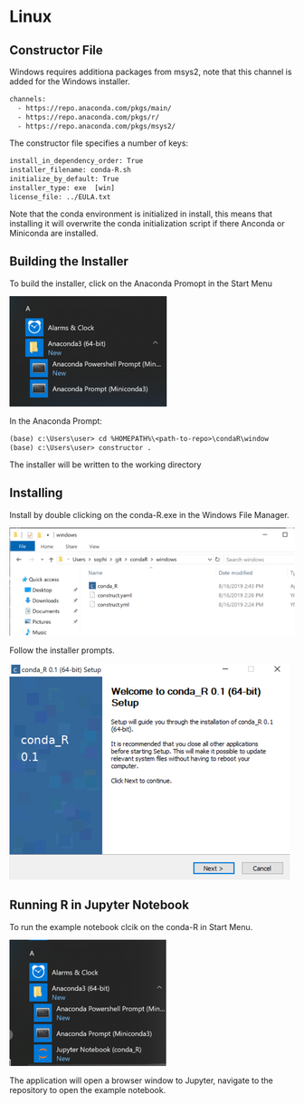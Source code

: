 # Linux

## Constructor File

Windows requires additiona packages from msys2, note that this channel is added for the Windows installer.
```
channels:
  - https://repo.anaconda.com/pkgs/main/
  - https://repo.anaconda.com/pkgs/r/
  - https://repo.anaconda.com/pkgs/msys2/
```

The constructor file specifies a number of keys:

```
install_in_dependency_order: True 
installer_filename: conda-R.sh 
initialize_by_default: True 
installer_type: exe  [win] 
license_file: ../EULA.txt
```
Note that the conda environment is initialized in install, this means that installing it will overwrite the conda initialization script if there Anconda or Miniconda are installed.

## Building the Installer
To build the installer, click on the Anaconda Promopt in the Start Menu

![](./image/anaconda.png)

In the Anaconda Prompt:
```
(base) c:\Users\user> cd %HOMEPATH%\<path-to-repo>\condaR\window
(base) c:\Users\user> constructor .
```
The installer will be written to the working directory
## Installing

Install by double clicking on the conda-R.exe in the Windows File Manager.

![](./image/installer.png)

Follow the installer prompts.

![](./image/welcome.png)

## Running R in Jupyter Notebook
To run the example notebook clcik on the conda-R in Start Menu.

![](./image/startmenu.png)

The application will open a browser window to Jupyter, navigate to the repository to open the example notebook. 





